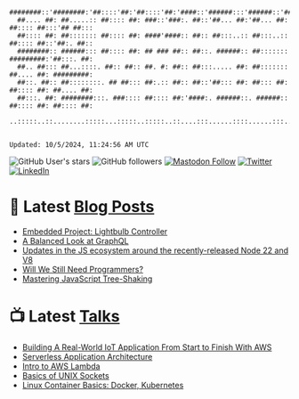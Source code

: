 ```

  ########::'########:'##::::'##:'##::::'##:'####::'######:::'######::'##::::'##::::'###::::
  ##.... ##: ##.....:: ##:::: ##: ###::'###:. ##::'##... ##:'##... ##: ##:::: ##:::'## ##:::
  ##:::: ##: ##::::::: ##:::: ##: ####'####:: ##:: ##:::..:: ##:::..:: ##:::: ##::'##:. ##::
  ########:: ######::: ##:::: ##: ## ### ##:: ##::. ######:: ##::::::: #########:'##:::. ##:
  ##.. ##::: ##...::::. ##:: ##:: ##. #: ##:: ##:::..... ##: ##::::::: ##.... ##: #########:
  ##::. ##:: ##::::::::. ## ##::: ##:.:: ##:: ##::'##::: ##: ##::: ##: ##:::: ##: ##.... ##:
  ##:::. ##: ########:::. ###:::: ##:::: ##:'####:. ######::. ######:: ##:::: ##: ##:::: ##:
 ..:::::..::........:::::...:::::..:::::..::....:::......::::......:::..:::::..::..:::::..::
 

Updated: 10/5/2024, 11:24:56 AM UTC
```

![GitHub User's stars](https://img.shields.io/github/stars/revmischa?style=for-the-badge&logoColor=white&color=1CA2F1&logo=github)
![GitHub followers](https://img.shields.io/github/followers/revmischa?style=for-the-badge&logo=github&logoColor=white&color=1CA2F1)
[![Mastodon Follow](https://img.shields.io/mastodon/follow/109363545522402223?domain=https%3A%2F%2Fvhspace.social&label=Mastodon&logoColor=white&logo=mastodon&color=1CA2F1&style=for-the-badge)](https://vhspace.social/@mvs)
[![Twitter](https://img.shields.io/badge/Twitter-Profile-informational?style=for-the-badge&logo=twitter&logoColor=white&color=1CA2F1)](https://twitter.com/spiegelmock)
[![LinkedIn](https://img.shields.io/badge/LinkedIn-Profile-informational?style=for-the-badge&logo=linkedin&logoColor=white&color=0D76A8)](https://www.linkedin.com/in/spiegelmock/)



# 📩 Latest [Blog Posts](https://spiegelmock.com)
<!-- BLOG-POST-LIST:START -->
- [Embedded Project: Lightbulb Controller](https://spiegelmock.com/2024/09/29/embedded-project-lightbulb-controller/)
- [A Balanced Look at GraphQL](https://spiegelmock.com/2024/09/29/a-balanced-look-at-graphql/)
- [Updates in the JS ecosystem around the recently-released Node 22 and V8](https://spiegelmock.com/2024/05/29/updates-in-the-js-ecosystem-around-the-recently-released-node-22-and-v8/)
- [Will We Still Need Programmers?](https://spiegelmock.com/2024/04/07/will-we-still-need-programmers/)
- [Mastering JavaScript Tree-Shaking](https://spiegelmock.com/2023/04/02/mastering-javascript-tree-shaking/)
<!-- BLOG-POST-LIST:END -->

# 📺 Latest [Talks](https://github.com/revmischa/talks)
- [Building A Real-World IoT Application From Start to Finish With AWS](https://www.youtube.com/watch?v=vJ4Gjn0Bmi0)
- [Serverless Application Architecture](https://www.youtube.com/watch?v=rXPwLZJ9l2M)
- [Intro to AWS Lambda](https://www.youtube.com/watch?v=bGzty_IUDP0)
- [Basics of UNIX Sockets](https://www.youtube.com/watch?v=8TGV4zcd9k4)
- [Linux Container Basics: Docker, Kubernetes](https://www.youtube.com/watch?v=3f5wWYLWOtQ)
